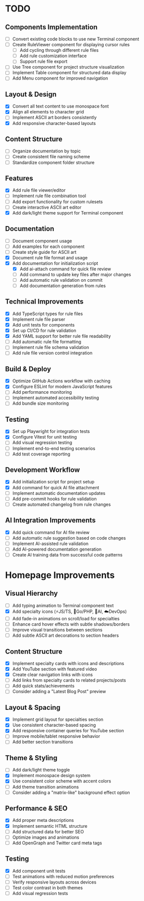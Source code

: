 # TODO

## Components Implementation

- [ ] Convert existing code blocks to use new Terminal component
- [ ] Create RuleViewer component for displaying cursor rules
  - [ ] Add cycling through different rule files
  - [ ] Add rule customization interface
  - [ ] Support rule file export
- [ ] Use Tree component for project structure visualization
- [ ] Implement Table component for structured data display
- [ ] Add Menu component for improved navigation

## Layout & Design

- [x] Convert all text content to use monospace font
- [x] Align all elements to character grid
- [ ] Implement ASCII art borders consistently
- [x] Add responsive character-based layouts

## Content Structure

- [ ] Organize documentation by topic
- [ ] Create consistent file naming scheme
- [ ] Standardize component folder structure

## Features

- [x] Add rule file viewer/editor
- [ ] Implement rule file combination tool
- [ ] Add export functionality for custom rulesets
- [ ] Create interactive ASCII art editor
- [x] Add dark/light theme support for Terminal component

## Documentation

- [ ] Document component usage
- [ ] Add examples for each component
- [ ] Create style guide for ASCII art
- [x] Document rule file format and usage
- [x] Add documentation for initialization script
  - [x] Add ai-attach command for quick file review
  - [ ] Add command to update key files after major changes
  - [ ] Add automatic rule validation on commit
  - [ ] Add documentation generation from rules

## Technical Improvements

- [x] Add TypeScript types for rule files
- [x] Implement rule file parser
- [x] Add unit tests for components
- [x] Set up CI/CD for rule validation
- [x] Add YAML support for better rule file readability
- [ ] Add automatic rule file formatting
- [ ] Implement rule file schema validation
- [ ] Add rule file version control integration

## Build & Deploy

- [x] Optimize GitHub Actions workflow with caching
- [x] Configure ESLint for modern JavaScript features
- [ ] Add performance monitoring
- [ ] Implement automated accessibility testing
- [ ] Add bundle size monitoring

## Testing

- [x] Set up Playwright for integration tests
- [x] Configure Vitest for unit testing
- [ ] Add visual regression testing
- [ ] Implement end-to-end testing scenarios
- [ ] Add test coverage reporting

## Development Workflow

- [x] Add initialization script for project setup
- [x] Add command for quick AI file attachment
- [ ] Implement automatic documentation updates
- [ ] Add pre-commit hooks for rule validation
- [ ] Create automated changelog from rule changes

## AI Integration Improvements

- [x] Add quick command for AI file review
- [ ] Add automatic rule suggestion based on code changes
- [ ] Implement AI-assisted rule validation
- [ ] Add AI-powered documentation generation
- [ ] Create AI training data from successful code patterns

# Homepage Improvements

## Visual Hierarchy

- [ ] Add typing animation to Terminal component text
- [x] Add specialty icons (⚡JS/TS, 🔧Go/PHP, 🤖AI, ☁️DevOps)
- [ ] Add fade-in animations on scroll/load for specialties
- [ ] Enhance card hover effects with subtle shadows/borders
- [ ] Improve visual transitions between sections
- [ ] Add subtle ASCII art decorations to section headers

## Content Structure

- [x] Implement specialty cards with icons and descriptions
- [x] Add YouTube section with featured video
- [x] Create clear navigation links with icons
- [ ] Add links from specialty cards to related projects/posts
- [ ] Add quick stats/achievements
- [ ] Consider adding a "Latest Blog Post" preview

## Layout & Spacing

- [x] Implement grid layout for specialties section
- [x] Use consistent character-based spacing
- [x] Add responsive container queries for YouTube section
- [ ] Improve mobile/tablet responsive behavior
- [ ] Add better section transitions

## Theme & Styling

- [ ] Add dark/light theme toggle
- [x] Implement monospace design system
- [x] Use consistent color scheme with accent colors
- [ ] Add theme transition animations
- [ ] Consider adding a "matrix-like" background effect option

## Performance & SEO

- [x] Add proper meta descriptions
- [x] Implement semantic HTML structure
- [ ] Add structured data for better SEO
- [ ] Optimize images and animations
- [ ] Add OpenGraph and Twitter card meta tags

## Testing

- [x] Add component unit tests
- [ ] Test animations with reduced motion preferences
- [ ] Verify responsive layouts across devices
- [ ] Test color contrast in both themes
- [ ] Add visual regression tests
